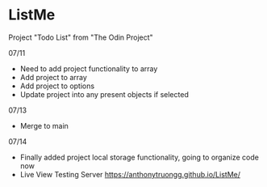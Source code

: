 # ListMe
Project "Todo List" from "The Odin Project"

07/11
- Need to add project functionality to array
- Add project to array
- Add project to options
- Update project into any present objects if selected

07/13
- Merge to main

07/14
- Finally added project local storage functionality, going to organize code now
- Live View Testing Server
https://anthonytruongg.github.io/ListMe/
